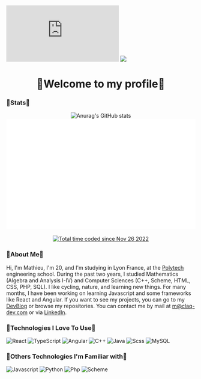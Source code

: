 ![French Version](https://github.com/Claquettes/Claquettes/blob/main/README-fr.md)
![](https://user-images.githubusercontent.com/114826837/204274294-4347eb2f-cb25-429c-9e90-8289991cc5bf.png)
<h1 align="center">🌸Welcome to my profile🌸</h1>

### 🌺Stats🌺
<div align="center">

![Anurag's GitHub stats](https://github-readme-stats.vercel.app/api?username=Claquettes&show_icons=true&theme=synthwave)
</a>
<a href="https://github.com/Claquettes/Stats#gh-dark-mode-only">
<img src="https://github.com/Claquettes/Stats/blob/master/generated/languages.svg#gh-dark-mode-only" /></a>
<a href="https://github.com/Claquettes/Stats#gh-light-mode-only">


</div>
<p align="center">
    <a href="https://wakatime.com/@85363e99-4bd6-4f5d-928a-967ecbb24610"><img src="https://wakatime.com/badge/user/85363e99-4bd6-4f5d-928a-967ecbb24610.svg" alt="Total time coded since Nov 26 2022" /></a>
</p>

### 🌺About Me🌺

Hi, I'm Mathieu, I'm 20, and I'm studying in Lyon France, at the [Polytech](https://polytech.univ-lyon1.fr/) engineering school. During the past two years, I studied Mathematics (Algebra and Analysis I-IV) and Computer Sciences (C++, Scheme, HTML, CSS, PHP, SQL). I like cycling, nature, and learning new things. For many months, I have been working on learning Javascript and some frameworks like React and Angular.
If you want to see my projects, you can go to my [DevBlog](https://ponton.pages.dev) or browse my repositories. 
You can contact me by mail at [m@claq-dev.com](mailto:m@claq-dev.com) or via [LinkedIn](https://www.linkedin.com/in/mathieu-ponton/).

### 🌺Technologies I Love To Use🌺

![React](https://img.shields.io/badge/React-20232A?style=for-the-badge&logo=react&logoColor=61DAFB)
![TypeScript](https://img.shields.io/badge/TypeScript-20232A?style=for-the-badge&logo=typescript&logoColor=3178C6)
![Angular](https://img.shields.io/badge/Angular-20232A?style=for-the-badge&logo=angular&logoColor=DD0031)
![C++](https://img.shields.io/badge/C++-20232A?style=for-the-badge&logo=c%2B%2B&logoColor=00599C)
![Java](https://img.shields.io/badge/Java-20232A?style=for-the-badge&logo=java&logoColor=007396)
![Scss](https://img.shields.io/badge/Scss-20232A?style=for-the-badge&logo=sass&logoColor=CC6699)
![MySQL](https://img.shields.io/badge/MySQL-20232A?style=for-the-badge&logo=mysql&logoColor=4479A1)

### 🌺Others Technologies I'm Familiar with🌺

![Javascript](https://img.shields.io/badge/Javascript-20232A?style=for-the-badge&logo=javascript&logoColor=F7DF1E)
![Python](https://img.shields.io/badge/Python-20232A?style=for-the-badge&logo=python&logoColor=3776AB)
![Php](https://img.shields.io/badge/Php-20232A?style=for-the-badge&logo=php&logoColor=777BB4)
![Scheme](https://img.shields.io/badge/Scheme-20232A?style=for-the-badge&logo=scheme&logoColor=339999)

